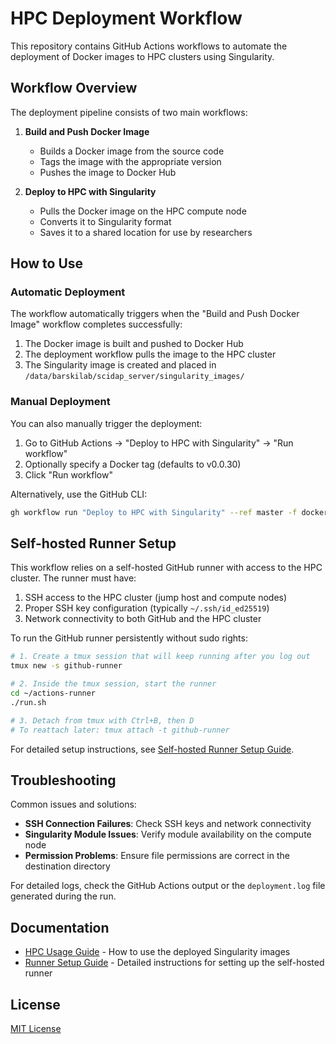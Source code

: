 # HPC Deployment Workflow

This repository contains GitHub Actions workflows to automate the deployment of Docker images to HPC clusters using Singularity.

## Workflow Overview

The deployment pipeline consists of two main workflows:

1. **Build and Push Docker Image**
   - Builds a Docker image from the source code
   - Tags the image with the appropriate version
   - Pushes the image to Docker Hub

2. **Deploy to HPC with Singularity**
   - Pulls the Docker image on the HPC compute node
   - Converts it to Singularity format
   - Saves it to a shared location for use by researchers

## How to Use

### Automatic Deployment

The workflow automatically triggers when the "Build and Push Docker Image" workflow completes successfully:

1. The Docker image is built and pushed to Docker Hub
2. The deployment workflow pulls the image to the HPC cluster
3. The Singularity image is created and placed in `/data/barskilab/scidap_server/singularity_images/`

### Manual Deployment

You can also manually trigger the deployment:

1. Go to GitHub Actions → "Deploy to HPC with Singularity" → "Run workflow"
2. Optionally specify a Docker tag (defaults to v0.0.30)
3. Click "Run workflow"

Alternatively, use the GitHub CLI:
```bash
gh workflow run "Deploy to HPC with Singularity" --ref master -f docker_tag=v1.0.0
```

## Self-hosted Runner Setup

This workflow relies on a self-hosted GitHub runner with access to the HPC cluster. The runner must have:

1. SSH access to the HPC cluster (jump host and compute nodes)
2. Proper SSH key configuration (typically `~/.ssh/id_ed25519`)
3. Network connectivity to both GitHub and the HPC cluster

To run the GitHub runner persistently without sudo rights:

```bash
# 1. Create a tmux session that will keep running after you log out
tmux new -s github-runner

# 2. Inside the tmux session, start the runner
cd ~/actions-runner
./run.sh

# 3. Detach from tmux with Ctrl+B, then D
# To reattach later: tmux attach -t github-runner
```

For detailed setup instructions, see [Self-hosted Runner Setup Guide](docs/runner-setup.md).

## Troubleshooting

Common issues and solutions:

- **SSH Connection Failures**: Check SSH keys and network connectivity
- **Singularity Module Issues**: Verify module availability on the compute node
- **Permission Problems**: Ensure file permissions are correct in the destination directory

For detailed logs, check the GitHub Actions output or the `deployment.log` file generated during the run.

## Documentation

- [HPC Usage Guide](docs/hpc-usage.md) - How to use the deployed Singularity images
- [Runner Setup Guide](docs/runner-setup.md) - Detailed instructions for setting up the self-hosted runner

## License

[MIT License](LICENSE)
